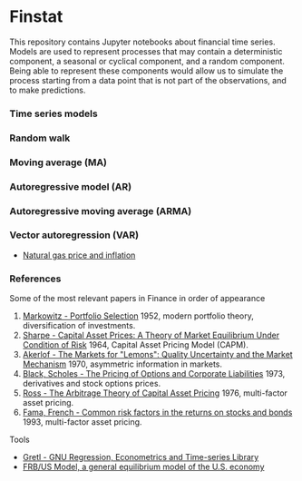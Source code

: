 Finstat
=======
This repository contains Jupyter notebooks about financial time series.
Models are used to represent processes that may contain a deterministic component, a seasonal or cyclical component, and a random component. Being able to represent these components would allow us to simulate the process starting from a data point that is not part of the observations, and to make predictions.

### Time series models

### Random walk

### Moving average (MA)

### Autoregressive model (AR)

### Autoregressive moving average (ARMA)

### Vector autoregression (VAR)
* [Natural gas price and inflation](energy_price_inflation.ipynb)

### References
Some of the most relevant papers in Finance in order of appearance

1. [Markowitz - Portfolio Selection](https://doi.org/10.2307/2975974) 1952, modern portfolio theory, diversification of investments.
2. [Sharpe - Capital Asset Prices: A Theory of Market Equilibrium Under Condition of Risk](https://doi.org/10.1111/j.1540-6261.1964.tb02865.x) 1964, Capital Asset Pricing Model (CAPM).
3. [Akerlof - The Markets for "Lemons": Quality Uncertainty and the Market Mechanism](https://www.jstor.org/stable/1879431) 1970, asymmetric information in markets.
4. [Black, Scholes - The Pricing of Options and Corporate Liabilities](https://doi.org/10.1142/9789814759588_0001) 1973, derivatives and stock options prices.
5. [Ross - The Arbitrage Theory of Capital Asset Pricing](https://www.sciencedirect.com/science/article/abs/pii/0022053176900466?via%3Dihub) 1976, multi-factor asset pricing.
6. [Fama, French - Common risk factors in the returns on stocks and bonds](https://www.sciencedirect.com/science/article/abs/pii/0304405X93900235) 1993, multi-factor asset pricing.

Tools
* [Gretl - GNU Regression, Econometrics and Time-series Library](https://gretl.sourceforge.net/)
* [FRB/US Model, a general equilibrium model of the U.S. economy](https://www.federalreserve.gov/econres/us-models-about.htm)
